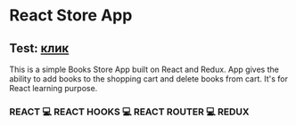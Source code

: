 # React Store App

## Test: [клик](https://rejth.github.io/re-store/)

This is a simple Books Store App built on React and Redux. App gives the ability to add books to the shopping cart and delete books from cart. 
It's for React learning purpose.

### REACT 💻 REACT HOOKS 💻 REACT ROUTER 💻 REDUX
